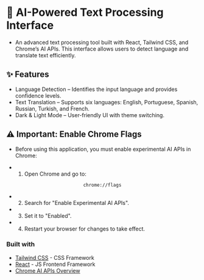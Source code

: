# 🚀 AI-Powered Text Processing Interface

- An advanced text processing tool built with React, Tailwind CSS, and Chrome’s AI APIs. This interface allows users to detect language and translate text efficiently.

## ✨ Features

- Language Detection – Identifies the input language and provides confidence levels.
- Text Translation – Supports six languages: English, Portuguese, Spanish, Russian, Turkish, and French.
- Dark & Light Mode – User-friendly UI with theme switching.

## ⚠️ Important: Enable Chrome Flags
- Before using this application, you must enable experimental AI APIs in Chrome:

- 1. Open Chrome and go to:
  
<p align="center">
  <code>chrome://flags</code>
</p>

- 2. Search for "Enable Experimental AI APIs".
- 3. Set it to "Enabled".
- 4. Restart your browser for changes to take effect.

### Built with

- [Tailwind CSS](https://tailwindcss.com) - CSS Framework
- [React](https://reactjs.org/) - JS Frontend Framework
- [Chrome AI APIs Overview](https://developer.chrome.com/docs/ai/)
